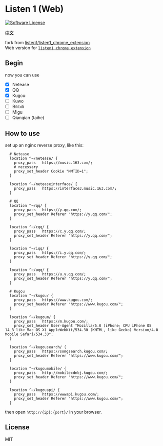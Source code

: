 # Listen 1 (Web)
[![Software License](https://img.shields.io/badge/license-MIT-brightgreen.svg)](LICENSE)

[中文](./README.md)

fork from [listen1/listen1_chrome_extension](https://github.com/listen1/listen1_chrome_extension)  
Web version for [`listen1 chrome extension`](https://github.com/listen1/listen1_chrome_extension)

## Begin

now you can use

- [x] Netease
- [x] QQ
- [x] Kugou
- [ ] Kuwo
- [ ] Bilibili
- [ ] Migu
- [ ] Qianqian (taihe)

## How to use

set up an nginx reverse proxy, like this:
```nginx
  # Netease
  location ^~/netease/ {
    proxy_pass   https://music.163.com/;
    # necessary
    proxy_set_header Cookie "NMTID=1";
  }

  location ^~/neteaseinterface/ {
    proxy_pass   https://interface3.music.163.com/;
  }

  # QQ
  location ^~/qq/ {
    proxy_pass   https://y.qq.com/;
    proxy_set_header Referer "https://y.qq.com/";
  }
		
  location ^~/cqq/ {
    proxy_pass   https://c.y.qq.com/;
    proxy_set_header Referer "https://y.qq.com/";
  }
		
  location ^~/iqq/ {
    proxy_pass   https://i.y.qq.com/;
    proxy_set_header Referer "https://y.qq.com/";
  }
		
  location ^~/uqq/ {
    proxy_pass   https://u.y.qq.com/;
    proxy_set_header Referer "https://y.qq.com/";
  }

  # Kugou
  location ^~/kugou/ {
    proxy_pass   https://www.kugou.com/;
    proxy_set_header Referer "https://www.kugou.com/";
  }
		
  location ^~/kugoum/ {
    proxy_pass   https://m.kugou.com/;
    proxy_set_header User-Agent "Mozilla/5.0 (iPhone; CPU iPhone OS 14_3 like Mac OS X) AppleWebKit/534.30 (KHTML, like Gecko) Version/4.0 Mobile Safari/534.30";
  }
		
  location ^~/kugousearch/ {
    proxy_pass   https://songsearch.kugou.com/;
    proxy_set_header Referer "https://www.kugou.com/";
  }
		
  location ^~/kugoumobile/ {
    proxy_pass   http://mobilecdnbj.kugou.com/;
    proxy_set_header Referer "https://www.kugou.com/";
  }
		
  location ^~/kugouapi/ {
    proxy_pass   https://wwwapi.kugou.com/;
    proxy_set_header Referer "https://www.kugou.com/";
  }
```

then open `http://{ip}:{port}/` in your browser.

## License

MIT
